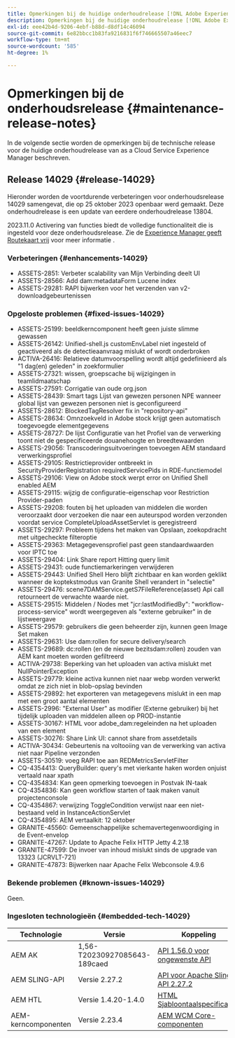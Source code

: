 ```yaml
---
title: Opmerkingen bij de huidige onderhoudrelease [!DNL Adobe Experience Manager] as a Cloud Service.
description: Opmerkingen bij de huidige onderhoudrelease [!DNL Adobe Experience Manager] as a Cloud Service.
exl-id: eee42b4d-9206-4ebf-b88d-d8df14c46094
source-git-commit: 6e82bbcc1b83fa9216831f6f746665507a46eec7
workflow-type: tm+mt
source-wordcount: '585'
ht-degree: 1%

---
```


# Opmerkingen bij de onderhoudsrelease {#maintenance-release-notes}

In de volgende sectie worden de opmerkingen bij de technische release voor de huidige onderhoudrelease van as a Cloud Service Experience Manager beschreven.

## Release 14029 {#release-14029}

Hieronder worden de voortdurende verbeteringen voor onderhoudsrelease 14029 samengevat, die op 25 oktober 2023 openbaar werd gemaakt. Deze onderhoudrelease is een update van eerdere onderhoudrelease 13804.

2023.11.0 Activering van functies biedt de volledige functionaliteit die is ingesteld voor deze onderhoudsrelease. Zie de [Experience Manager geeft Routekaart vrij](https://experienceleague.adobe.com/docs/experience-manager-release-information/aem-release-updates/update-releases-roadmap.html) voor meer informatie .

### Verbeteringen {#enhancements-14029}

* ASSETS-2851: Verbeter scalability van Mijn Verbinding deelt UI
* ASSETS-28566: Add dam:metadataForm Lucene index
* ASSETS-29281: RAPI bijwerken voor het verzenden van v2-downloadgebeurtenissen

### Opgeloste problemen {#fixed-issues-14029}

* ASSETS-25199: beeldkerncomponent heeft geen juiste slimme gewassen
* ASSETS-26142: Unified-shell.js customEnvLabel niet ingesteld of geactiveerd als de detectieaanvraag mislukt of wordt onderbroken
* ACTIVA-26416: Relatieve datumvoorspelling wordt altijd gedefinieerd als &quot;1 dag(en) geleden&quot; in zoekformulier
* ASSETS-27321: wissen, groepscache bij wijzigingen in teamlidmaatschap
* ASSETS-27591: Corrigatie van oude org.json
* ASSETS-28439: Smart tags Lijst van gewezen personen NPE wanneer global lijst van gewezen personen niet is geconfigureerd
* ASSETS-28612: BlockedTagResolver fix in &quot;repository-api&quot;
* ASSETS-28634: Omnzoekveld in Adobe stock krijgt geen automatisch toegevoegde elementgegevens
* ASSETS-28727: De lijst Configuratie van het Profiel van de verwerking toont niet de gespecificeerde douanehoogte en breedtewaarden
* ASSETS-29056: Transcoderingsuitvoeringen toevoegen AEM standaard verwerkingsprofiel
* ASSETS-29105: Restrictieprovider ontbreekt in SecurityProviderRegistration requiredServicePids in RDE-functiemodel
* ASSETS-29106: View on Adobe stock werpt error on Unified Shell enabled AEM
* ASSETS-29115: wijzig de configuratie-eigenschap voor Restriction Provider-paden
* ASSETS-29208: fouten bij het uploaden van middelen die worden veroorzaakt door verzoeken die naar een auteurspod worden verzonden voordat service CompleteUploadAssetServlet is geregistreerd
* ASSETS-29297: Probleem tijdens het maken van Opslaan, zoekopdracht met uitgecheckte filteroptie
* ASSETS-29363: Metagegevensprofiel past geen standaardwaarden voor IPTC toe
* ASSETS-29404: Link Share report Hitting query limit
* ASSETS-29431: oude functiemarkeringen verwijderen
* ASSETS-29443: Unified Shell Hero blijft zichtbaar en kan worden geklikt wanneer de koptekstmodus van Granite Shell verandert in &quot;selectie&quot;
* ASSETS-29476: scene7DAMService.getS7FileReference(asset) Api call retourneert de verwachte waarde niet.
* ASSETS-29515: Middelen / Nodes met &quot;jcr:lastModifiedBy&quot;: &quot;workflow-process-service&quot; wordt weergegeven als &quot;externe gebruiker&quot; in de lijstweergave
* ASSETS-29579: gebruikers die geen beheerder zijn, kunnen geen Image Set maken
* ASSETS-29631: Use dam:rollen for secure delivery/search
* ASSETS-29689: dc:rollen (en de nieuwe bezitsdam:rollen) zouden van AEM kant moeten worden gefiltreerd
* ACTIVA-29738: Beperking van het uploaden van activa mislukt met NullPointerException
* ASSETS-29779: kleine activa kunnen niet naar webp worden verwerkt omdat ze zich niet in blob-opslag bevinden
* ASSETS-29892: het exporteren van metagegevens mislukt in een map met een groot aantal elementen
* ASSETS-2996: &quot;External User&quot; as modifier (Externe gebruiker) bij het tijdelijk uploaden van middelen alleen op PROD-instantie
* ASSETS-30167: HTML voor adobe_dam:regeleinden na het uploaden van een element
* ASSETS-30276: Share Link UI: cannot share from assetdetails
* ACTIVA-30434: Gebeurtenis na voltooiing van de verwerking van activa niet naar Pipeline verzonden
* ASSETS-30519: voeg RAPI toe aan REDMetricsServletFilter
* CQ-4354413: QueryBuilder: query&#39;s met vierkante haken worden onjuist vertaald naar xpath
* CQ-4354834: Kan geen opmerking toevoegen in Postvak IN-taak
* CQ-4354836: Kan geen workflow starten of taak maken vanuit projectenconsole
* CQ-4354867: verwijzing ToggleCondition verwijst naar een niet-bestaand veld in InstanceActionServlet
* CQ-4354895: AEM vertaalkit: 12 oktober
* GRANITE-45560: Gemeenschappelijke schemavertegenwoordiging in de Event-envelop
* GRANITE-47267: Update to Apache Felix HTTP Jetty 4.2.18
* GRANITE-47599: De invoer van inhoud mislukt sinds de upgrade van 13323 (JCRVLT-721)
* GRANITE-47873: Bijwerken naar Apache Felix Webconsole 4.9.6

### Bekende problemen {#known-issues-14029}

Geen.

### Ingesloten technologieën {#embedded-tech-14029}

| Technologie | Versie | Koppeling |
|---|---|---|
| AEM AK | 1,56-T20230927085643-189caed | [API 1.56.0 voor ongewenste API](https://www.javadoc.io/doc/org.apache.jackrabbit/oak-api/1.56.0/index.html) |
| AEM SLING-API | Versie 2.27.2 | [API voor Apache Sling API 2.27.2](https://www.javadoc.io/doc/org.apache.sling/org.apache.sling.api/latest/index.html) |
| AEM HTL | Versie 1.4.20-1.4.0 | [HTML Sjabloontaalspecificaties](https://github.com/adobe/htl-spec) |
| AEM-kerncomponenten | Versie 2.23.4 | [AEM WCM Core-componenten](https://github.com/adobe/aem-core-wcm-components) |
